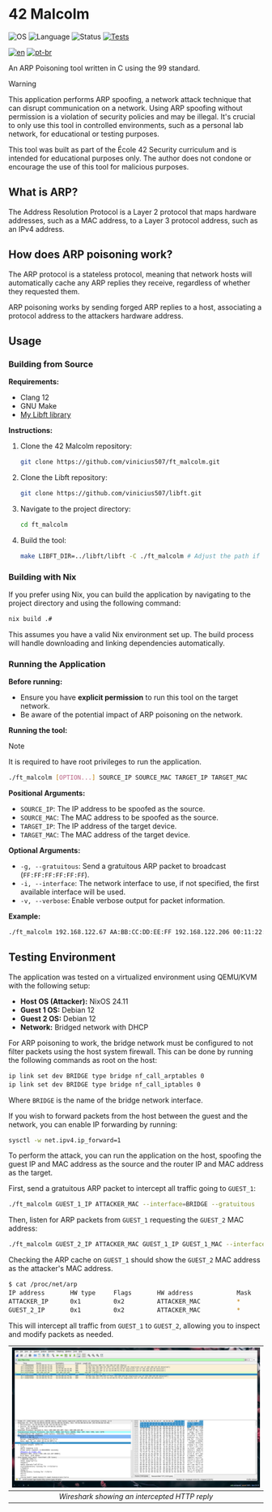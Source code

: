 # 42 Malcolm

![OS](https://img.shields.io/badge/OS-Linux-blue.svg)
![Language](https://img.shields.io/badge/Language-C-orange.svg)
![Status](https://img.shields.io/badge/Status-Pending_Evaluation-darkgrey.svg?logo=42)
[![Tests](https://github.com/vinicius507/ft_malcolm/actions/workflows/tests.yml/badge.svg)](https://github.com/vinicius507/ft_malcolm/actions/workflows/tests.yml)

[![en](https://img.shields.io/badge/Lang-en-red.svg)](./README.md)
[![pt-br](https://img.shields.io/badge/Lang-pt--br-green.svg)](./README.pt-br.md)

An ARP Poisoning tool written in C using the 99 standard.

> [!WARNING]
>
> This application performs ARP spoofing, a network attack technique that can
> disrupt communication on a network. Using ARP spoofing without permission is
> a violation of security policies and may be illegal. It's crucial to only use
> this tool in controlled environments, such as a personal lab network, for
> educational or testing purposes.
>
> This tool was built as part of the École 42 Security curriculum and is
> intended for educational purposes only. The author does not condone or
> encourage the use of this tool for malicious purposes.

## What is ARP?

The Address Resolution Protocol is a Layer 2 protocol that maps hardware
addresses, such as a MAC address, to a Layer 3 protocol address, such as an
IPv4 address.

## How does ARP poisoning work?

The ARP protocol is a stateless protocol, meaning that network hosts will
automatically cache any ARP replies they receive, regardless of whether they
requested them.

ARP poisoning works by sending forged ARP replies to a host, associating a
protocol address to the attackers hardware address.

## Usage

### Building from Source

**Requirements:**

- Clang 12
- GNU Make
- [My Libft library](https://github.com/vinicius507/libft)

**Instructions:**

1. Clone the 42 Malcolm repository:

   ```bash
   git clone https://github.com/vinicius507/ft_malcolm.git
   ```

2. Clone the Libft repository:

   ```bash
   git clone https://github.com/vinicius507/libft.git
   ```

3. Navigate to the project directory:

   ```bash
   cd ft_malcolm
   ```

4. Build the tool:

   ```bash
   make LIBFT_DIR=../libft/libft -C ./ft_malcolm # Adjust the path if necessary
   ```

### Building with Nix

If you prefer using Nix, you can build the application by navigating to the
project directory and using the following command:

```bash
nix build .#
```

This assumes you have a valid Nix environment set up. The build process will
handle downloading and linking dependencies automatically.

### Running the Application

**Before running:**

- Ensure you have **explicit permission** to run this tool on the target network.
- Be aware of the potential impact of ARP poisoning on the network.

**Running the tool:**

> [!NOTE]
>
> It is required to have root privileges to run the application.

```bash
./ft_malcolm [OPTION...] SOURCE_IP SOURCE_MAC TARGET_IP TARGET_MAC
```

**Positional Arguments:**

- `SOURCE_IP`: The IP address to be spoofed as the source.
- `SOURCE_MAC`: The MAC address to be spoofed as the source.
- `TARGET_IP`: The IP address of the target device.
- `TARGET_MAC`: The MAC address of the target device.

**Optional Arguments:**

- `-g, --gratuitous`: Send a gratuitous ARP packet to broadcast (`FF:FF:FF:FF:FF:FF`).
- `-i, --interface`: The network interface to use, if not specified, the first
  available interface will be used.
- `-v, --verbose`: Enable verbose output for packet information.

**Example:**

```bash
./ft_malcolm 192.168.122.67 AA:BB:CC:DD:EE:FF 192.168.122.206 00:11:22:33:44:55
```

## Testing Environment

The application was tested on a virtualized environment using QEMU/KVM with the
following setup:

- **Host OS (Attacker):** NixOS 24.11
- **Guest 1 OS:** Debian 12
- **Guest 2 OS:** Debian 12
- **Network:** Bridged network with DHCP

For ARP poisoning to work, the bridge network must be configured to not filter
packets using the host system firewall. This can be done by running the
following commands as root on the host:

```bash
ip link set dev BRIDGE type bridge nf_call_arptables 0
ip link set dev BRIDGE type bridge nf_call_iptables 0
```

Where `BRIDGE` is the name of the bridge network interface.

If you wish to forward packets from the host between the guest and the network,
you can enable IP forwarding by running:

```bash
sysctl -w net.ipv4.ip_forward=1
```

To perform the attack, you can run the application on the host, spoofing the
guest IP and MAC address as the source and the router IP and MAC address as the
target.

First, send a gratuitous ARP packet to intercept all traffic going to `GUEST_1`:

```bash
./ft_malcolm GUEST_1_IP ATTACKER_MAC --interface=BRIDGE --gratuitous
```

Then, listen for ARP packets from `GUEST_1` requesting the `GUEST_2` MAC address:

```bash
./ft_malcolm GUEST_2_IP ATTACKER_MAC GUEST_1_IP GUEST_1_MAC --interface=BRIDGE
```

Checking the ARP cache on `GUEST_1` should show the `GUEST_2` MAC address as
the attacker's MAC address.

```bash
$ cat /proc/net/arp
IP address       HW type     Flags       HW address            Mask     Device
ATTACKER_IP      0x1         0x2         ATTACKER_MAC          *        BRIDGE
GUEST_2_IP       0x1         0x2         ATTACKER_MAC          *        BRIDGE
```

This will intercept all traffic from `GUEST_1` to `GUEST_2`, allowing you to
inspect and modify packets as needed.

| ![Screenshot of Wireshark showing an intercepted HTTP reply](./assets/wireshark.png) |
| :----------------------------------------------------------------------------------: |
|                    _Wireshark showing an intercepted HTTP reply_                     |
